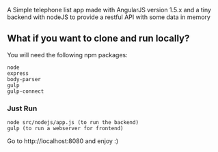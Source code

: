 A Simple telephone list app made with AngularJS version 1.5.x and a tiny backend with nodeJS to provide a restful API with some data in memory

## What if you want to clone and run locally?

You will need the following npm packages:
```
node
express
body-parser
gulp
gulp-connect
```

### Just Run
```
node src/nodejs/app.js (to run the backend)
gulp (to run a webserver for frontend)
```

Go to http://localhost:8080 and enjoy :)


